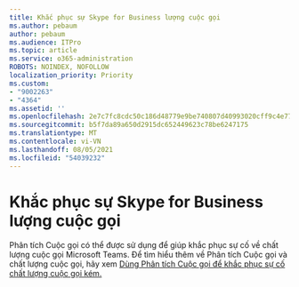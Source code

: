 ```yaml
---
title: Khắc phục sự Skype for Business lượng cuộc gọi
ms.author: pebaum
author: pebaum
ms.audience: ITPro
ms.topic: article
ms.service: o365-administration
ROBOTS: NOINDEX, NOFOLLOW
localization_priority: Priority
ms.custom:
- "9002263"
- "4364"
ms.assetid: ''
ms.openlocfilehash: 2e7c7fc8cdc50c186d48779e9be740807d40993020cff9c4e7794ceaf1f81443
ms.sourcegitcommit: b5f7da89a650d2915dc652449623c78be6247175
ms.translationtype: MT
ms.contentlocale: vi-VN
ms.lasthandoff: 08/05/2021
ms.locfileid: "54039232"
---
```

# <a name="troubleshoot-skype-for-business-call-quality"></a>Khắc phục sự Skype for Business lượng cuộc gọi

Phân tích Cuộc gọi có thể được sử dụng để giúp khắc phục sự cố về chất lượng cuộc gọi Microsoft Teams. Để tìm hiểu thêm về Phân tích Cuộc gọi và chất lượng cuộc gọi, hãy xem [Dùng Phân tích Cuộc gọi để khắc phục sự cố chất lượng cuộc gọi kém.](https://docs.microsoft.com/MicrosoftTeams/use-call-analytics-to-troubleshoot-poor-call-quality)
